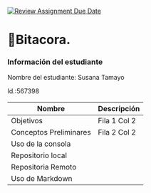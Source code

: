 [![Review Assignment Due Date](https://classroom.github.com/assets/deadline-readme-button-22041afd0340ce965d47ae6ef1cefeee28c7c493a6346c4f15d667ab976d596c.svg)](https://classroom.github.com/a/IYE4ssuc)
# 📖Bitacora.
### Información del estudiante  
Nombre del estudiante:  Susana Tamayo

Id.:567398

| Nombre |Descripción |
|--------------|--------------|
| Objetivos| Fila 1 Col 2 |
| Conceptos Preliminares | Fila 2 Col 2 |
| Uso de la consola||
| Repositorio local| |
| Repositoria Remoto||
| Uso de Markdown||



